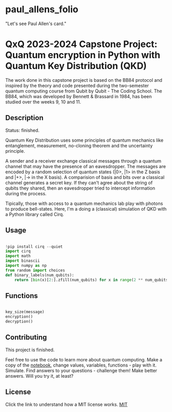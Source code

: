 # paul_allens_folio

"Let's see Paul Allen's card."

# QxQ 2023-2024 Capstone Project: Quantum encryption in Python with Quantum Key Distribution (QKD)

The work done in this capstone project is based on the BB84 protocol and inspired by the theory and code presented during the two-semester quantum
computing course from Qubit by Qubit - The Coding School. The BB84, which was developed by Bennett & Brassard in 1984, has been
studied over the weeks 9, 10 and 11.

## Description

Status: finished.

Quantum Key Distribution uses some principles of quantum mechanics like entanglement, measurement, no-cloning theorem and the uncertainty principle.

A sender and a receiver exchange classical messages through a quantum channel that may have the presence of an eavesdropper. The messages are encoded by a random selection of quantum states (|0>, |1> in the Z basis and |+>, |-> in the X basis). A comparision of basis and bits over a classical channel generates a secret key. If they can't agree about the string of qubits they shared, then an eavesdropper tried to intercept information during the process.

Tipically, those with access to a quantum mechanics lab play with photons to produce bell-states.
Here, I'm a doing a (classical) simulation of QKD with a Python library called Cirq.


## Usage

```python

!pip install cirq --quiet
import cirq
import math
import binascii
import numpy as np
from random import choices
def binary_labels(num_qubits):
    return [bin(x)[2:].zfill(num_qubits) for x in range(2 ** num_qubits)]

```

## Functions

```python

key_size(message)
encryption()
decryption()

```

## Contributing

This project is finished.

Feel free to use the code to learn more about quantum computing. Make a copy of the [notebook](https://github.com/catburger1337/paul_allens_folio/blob/main/QxQ_Capstone_Quantum_Encrypt_QKD.ipynb), change values, variables, functions - play with it. Simulate. Find answers to your questions - challenge them! Make better answers. Will you try it, at least?

## License

Click the link to understand how a MIT license works.
[MIT](https://choosealicense.com/licenses/mit/)
